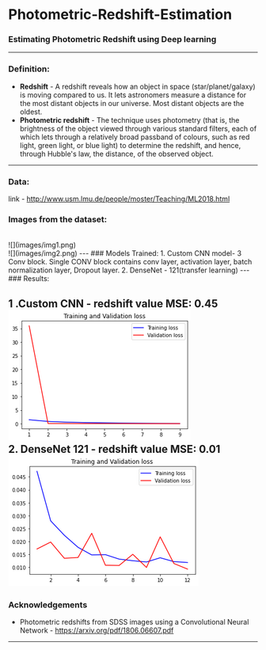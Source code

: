 # Photometric-Redshift-Estimation
### Estimating Photometric Redshift using Deep learning
---
### Definition:
* **Redshift** - A redshift reveals how an object in space (star/planet/galaxy) is moving compared to us. It lets astronomers measure a distance for the most distant objects in our universe. Most distant objects are the oldest.
* **Photometric redshift** - The technique uses photometry (that is, the brightness of the object viewed through various standard filters, each of which lets through a relatively broad passband of colours, such as red light, green light, or blue light) to determine the redshift, and hence, through Hubble's law, the distance, of the observed object.

---
### Data:
link - http://www.usm.lmu.de/people/moster/Teaching/ML2018.html

### Images from the dataset:
<br>
![](images/img1.png)
<br>
![](images/img2.png)
---
### Models Trained:
1. Custom CNN model- 3 Conv block. Single CONV block contains conv layer, activation layer, batch normalization layer, Dropout layer.
2.  DenseNet - 121(transfer learning)
---
### Results:

1 .Custom CNN - redshift value MSE: 0.45
<br>
![](Results/loss_redshift_cnn.png)
<br>
2. DenseNet 121 - redshift value MSE: 0.01
<br>
![](Results/loss_redshift_densenet.png)
---
### Acknowledgements
- Photometric redshifts from SDSS images using a Convolutional
Neural Network -  https://arxiv.org/pdf/1806.06607.pdf
---
